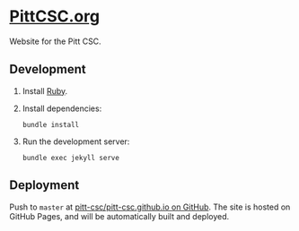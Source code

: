 [PittCSC.org](http://pittcsc.org)
=================================

Website for the Pitt CSC.


Development
-----------

1.  Install [Ruby](https://ruby-lang.org).

2.  Install dependencies:

    ```
    bundle install
    ```

3.  Run the development server:

    ```
    bundle exec jekyll serve
    ```


Deployment
----------

Push to `master` at [pitt-csc/pitt-csc.github.io on GitHub](https://github.com/Pitt-CSC/pitt-csc.github.io).  The site is hosted on GitHub Pages, and will be automatically built and deployed.

